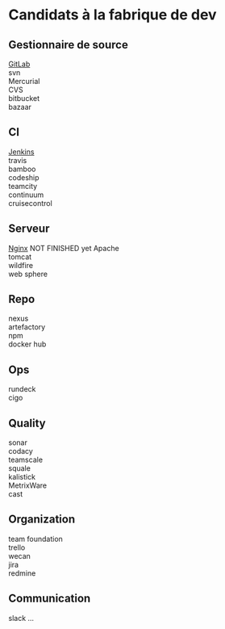 Candidats à la fabrique de dev
==============================

Gestionnaire de source
----------------------
[GitLab](./gitLab.md)   
svn  
Mercurial  
CVS  
bitbucket  
bazaar  

CI
-----
[Jenkins](./jenkins.md)  
travis  
bamboo  
codeship  
teamcity  
continuum  
cruisecontrol  

Serveur
----------
[Nginx](./nginx.md) NOT FINISHED yet 
Apache  
tomcat  
wildfire  
web sphere  

Repo
-------
nexus  
artefactory  
npm   
docker hub  

Ops
-----
rundeck  
cigo  

Quality
-------
sonar  
codacy  
teamscale  
squale  
kalistick   
MetrixWare  
cast  

Organization
------------
team foundation  
trello  
wecan  
jira  
redmine  

Communication
----------
slack
...




